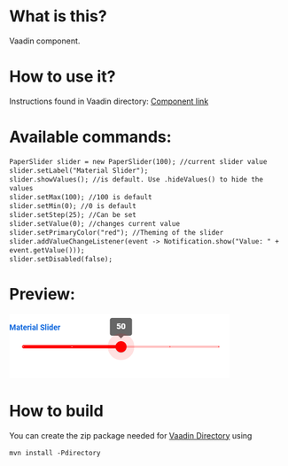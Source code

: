# What is this?

Vaadin component.

# How to use it?

Instructions found in Vaadin directory: [Component link](https://vaadin.com/directory/component/paper-slider)

# Available commands:

```
PaperSlider slider = new PaperSlider(100); //current slider value
slider.setLabel("Material Slider");
slider.showValues(); //is default. Use .hideValues() to hide the values
slider.setMax(100); //100 is default
slider.setMin(0); //0 is default
slider.setStep(25); //Can be set
slider.setValue(0); //changes current value
slider.setPrimaryColor("red"); //Theming of the slider
slider.addValueChangeListener(event -> Notification.show("Value: " + event.getValue()));
slider.setDisabled(false);
```

# Preview:
![alt text](preview.png)

# How to build

You can create the zip package needed for [Vaadin Directory](https://vaadin.com/directory/) using
```
mvn install -Pdirectory
```